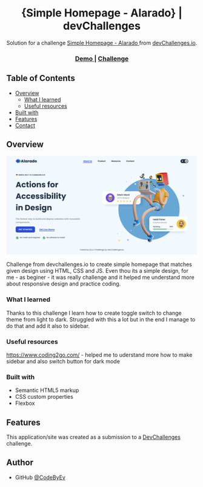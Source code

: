 <!-- Please update value in the {}  -->

<h1 align="center">{Simple Homepage - Alarado} | devChallenges</h1>

<div align="center">
   Solution for a challenge <a href="https://devchallenges.io/challenge/simple-hompage-alarado" target="_blank">Simple Homepage - Alarado </a> from <a href="http://devchallenges.io" target="_blank">devChallenges.io</a>.
</div>

<div align="center">
  <h3>
    <a href="https://codebyev.github.io/alarado/">
      Demo
    </a>
    <span> | </span>
    <a href="https://devchallenges.io/challenge/simple-hompage-alarado">
      Challenge
    </a>
  </h3>
</div>

<!-- TABLE OF CONTENTS -->

## Table of Contents

- [Overview](#overview)
  - [What I learned](#what-i-learned)
  - [Useful resources](#useful-resources)
- [Built with](#built-with)
- [Features](#features)
- [Contact](#contact)

<!-- OVERVIEW -->

## Overview

![screenshot](./screenshot.png)

Challenge from devchallenges.io to create simple homepage that matches given design using HTML, CSS and JS. Even thou its a simple design, for me - as beginer - it was really challenge and it helped me understand more about responsive design and practice coding.

### What I learned

Thanks to this challenge I learn how to create toggle switch to change theme from light to dark. Struggled with this a lot but in the end I manage to do that and add it also to sidebar. 

### Useful resources

https://www.coding2go.com/ - helped me to uderstand more how to make sidebar and also switch button for dark mode

### Built with

- Semantic HTML5 markup
- CSS custom properties
- Flexbox

## Features

This application/site was created as a submission to a [DevChallenges](https://devchallenges.io/challenges-dashboard) challenge.


## Author

- GitHub [@CodeByEv](https://github.com/CodeByEv)
